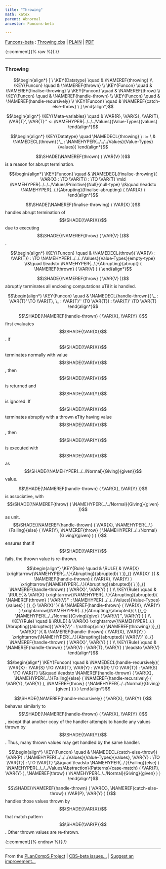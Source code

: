 ```yaml
---
title: "Throwing"
math: katex
parent: Abnormal
ancestor: Funcons-beta

---
```

[Funcons-beta] : [Throwing.cbs] \| [PLAIN] \| [PDF]

{::comment}{% raw %}{:/}


----

### Throwing
               


$$\begin{align*}
  [ \
  \KEY{Datatype} \quad & \NAMEREF{throwing} \\
  \KEY{Funcon} \quad & \NAMEREF{thrown} \\
  \KEY{Funcon} \quad & \NAMEREF{finalise-throwing} \\
  \KEY{Funcon} \quad & \NAMEREF{throw} \\
  \KEY{Funcon} \quad & \NAMEREF{handle-thrown} \\
  \KEY{Funcon} \quad & \NAMEREF{handle-recursively} \\
  \KEY{Funcon} \quad & \NAMEREF{catch-else-throw}
  \ ]
\end{align*}$$

$$\begin{align*}
  \KEY{Meta-variables} \quad
  & \VAR{R}, \VAR{S}, \VAR{T}, \VAR{T}', \VAR{T}'' <: \NAMEHYPER{../../../Values}{Value-Types}{values}
\end{align*}$$

$$\begin{align*}
  \KEY{Datatype} \quad 
  \NAMEDECL{throwing} 
  \ ::= \ & \NAMEDECL{thrown}(
                               \_ : \NAMEHYPER{../../../Values}{Value-Types}{values})
\end{align*}$$


  $$\SHADE{\NAMEREF{thrown}
           (  \VAR{V} )}$$ is a reason for abrupt termination.


$$\begin{align*}
  \KEY{Funcon} \quad
  & \NAMEDECL{finalise-throwing}(
                       \VAR{X} :  \TO \VAR{T}) 
    :  \TO \VAR{T}  \mid \NAMEHYPER{../../../Values/Primitive}{Null}{null-type} \\&\quad
    \leadsto \NAMEHYPER{../.}{Abrupting}{finalise-abrupting}
               (  \VAR{X} )
\end{align*}$$


  $$\SHADE{\NAMEREF{finalise-throwing}
           (  \VAR{X} )}$$ handles abrupt termination of $$\SHADE{\VAR{X}}$$ due to
  executing $$\SHADE{\NAMEREF{throw}
           (  \VAR{V} )}$$.


$$\begin{align*}
  \KEY{Funcon} \quad
  & \NAMEDECL{throw}(
                       \VAR{V} : \VAR{T}) 
    :  \TO \NAMEHYPER{../../../Values}{Value-Types}{empty-type} \\&\quad
    \leadsto \NAMEHYPER{../.}{Abrupting}{abrupt}
               (  \NAMEREF{thrown}
                       (  \VAR{V} ) )
\end{align*}$$


  $$\SHADE{\NAMEREF{throw}
           (  \VAR{V} )}$$ abruptly terminates all enclosing computations uTil it is handled.


$$\begin{align*}
  \KEY{Funcon} \quad
  & \NAMEDECL{handle-thrown}(
                       \_ : \VAR{T}' \TO \VAR{T}, \_ : \VAR{T}'' \TO \VAR{T}) 
    : \VAR{T}' \TO \VAR{T} 
\end{align*}$$


  $$\SHADE{\NAMEREF{handle-thrown}
           (  \VAR{X}, 
                  \VAR{Y} )}$$ first evaluates $$\SHADE{\VAR{X}}$$. If $$\SHADE{\VAR{X}}$$ terminates normally with
  value $$\SHADE{\VAR{V}}$$, then $$\SHADE{\VAR{V}}$$ is returned and $$\SHADE{\VAR{Y}}$$ is ignored. If $$\SHADE{\VAR{X}}$$ terminates abruptly
  with a thrown eTity having value $$\SHADE{\VAR{V}}$$, then $$\SHADE{\VAR{Y}}$$ is executed with $$\SHADE{\VAR{V}}$$ as
  $$\SHADE{\NAMEHYPER{../../Normal}{Giving}{given}}$$ value.
  
  $$\SHADE{\NAMEREF{handle-thrown}
           (  \VAR{X}, 
                  \VAR{Y} )}$$ is associative, with $$\SHADE{\NAMEREF{throw}
           (  \NAMEHYPER{../../Normal}{Giving}{given} )}$$ as unit.
  $$\SHADE{\NAMEREF{handle-thrown}
           (  \VAR{X}, 
                  \NAMEHYPER{../.}{Failing}{else}
                   (  \VAR{Y}, 
                          \NAMEREF{throw}
                           (  \NAMEHYPER{../../Normal}{Giving}{given} ) ) )}$$ ensures that if $$\SHADE{\VAR{Y}}$$ fails, the
  thrown value is re-thrown.


$$\begin{align*}
  \KEY{Rule} \quad
    & \RULE{
      &  \VAR{X} \xrightarrow{\NAMEHYPER{../.}{Abrupting}{abrupted}(   \  )}_{} 
          \VAR{X}'
      }{
      &  \NAMEREF{handle-thrown}
                      (  \VAR{X}, 
                             \VAR{Y} ) \xrightarrow{\NAMEHYPER{../.}{Abrupting}{abrupted}(   \  )}_{} 
          \NAMEREF{handle-thrown}
            (  \VAR{X}', 
                   \VAR{Y} )
      }
\\
  \KEY{Rule} \quad
    & \RULE{
      &  \VAR{X} \xrightarrow{\NAMEHYPER{../.}{Abrupting}{abrupted}(  \NAMEREF{thrown}
                                                                                  (  \VAR{V}'' : \NAMEHYPER{../../../Values}{Value-Types}{values} ) )}_{} 
          \VAR{X}'
      }{
      &  \NAMEREF{handle-thrown}
                      (  \VAR{X}, 
                             \VAR{Y} ) \xrightarrow{\NAMEHYPER{../.}{Abrupting}{abrupted}(   \  )}_{} 
          \NAMEHYPER{../../Normal}{Giving}{give}
            (  \VAR{V}'', 
                   \VAR{Y} )
      }
\\
  \KEY{Rule} \quad
    & \RULE{
      &  \VAR{X} \xrightarrow{\NAMEHYPER{../.}{Abrupting}{abrupted}(  \VAR{V}' : \mathop{\sim} \NAMEREF{throwing} )}_{} 
          \VAR{X}'
      }{
      &  \NAMEREF{handle-thrown}
                      (  \VAR{X}, 
                             \VAR{Y} ) \xrightarrow{\NAMEHYPER{../.}{Abrupting}{abrupted}(  \VAR{V}' )}_{} 
          \NAMEREF{handle-thrown}
            (  \VAR{X}', 
                   \VAR{Y} )
      }
\\
  \KEY{Rule} \quad
    & \NAMEREF{handle-thrown}
        (  \VAR{V} : \VAR{T}, 
               \VAR{Y} ) \leadsto 
        \VAR{V}
\end{align*}$$

$$\begin{align*}
  \KEY{Funcon} \quad
  & \NAMEDECL{handle-recursively}(
                       \VAR{X} : \VAR{S} \TO \VAR{T}, \VAR{Y} : \VAR{R} \TO \VAR{T}) 
    : \VAR{S} \TO \VAR{T} \\&\quad
    \leadsto \NAMEREF{handle-thrown}
               (  \VAR{X}, 
                      \NAMEHYPER{../.}{Failing}{else}
                       (  \NAMEREF{handle-recursively}
                               (  \VAR{Y}, 
                                      \VAR{Y} ), 
                              \NAMEREF{throw}
                               (  \NAMEHYPER{../../Normal}{Giving}{given} ) ) )
\end{align*}$$


  $$\SHADE{\NAMEREF{handle-recursively}
           (  \VAR{X}, 
                  \VAR{Y} )}$$ behaves similarly to $$\SHADE{\NAMEREF{handle-thrown}
           (  \VAR{X}, 
                  \VAR{Y} )}$$, except
  that another copy of the handler attempts to handle any values thrown by $$\SHADE{\VAR{Y}}$$.
  Thus, many thrown values may get handled by the same handler. 


$$\begin{align*}
  \KEY{Funcon} \quad
  & \NAMEDECL{catch-else-throw}(
                       \VAR{P} : \NAMEHYPER{../../../Values}{Value-Types}{values}, \VAR{Y} :  \TO \VAR{T}) 
    :  \TO \VAR{T} \\&\quad
    \leadsto \NAMEHYPER{../.}{Failing}{else}
               (  \NAMEHYPER{../../../Values/Abstraction}{Patterns}{case-match}
                       (  \VAR{P}, 
                              \VAR{Y} ), 
                      \NAMEREF{throw}
                       (  \NAMEHYPER{../../Normal}{Giving}{given} ) )
\end{align*}$$


   $$\SHADE{\NAMEREF{handle-thrown}
           (  \VAR{X}, 
                  \NAMEREF{catch-else-throw}
                   (  \VAR{P}, 
                          \VAR{Y} ) )}$$ handles those values thrown by $$\SHADE{\VAR{X}}$$
   that match pattern $$\SHADE{\VAR{P}}$$.  Other thrown values are re-thrown.  
 



[Funcons-beta]: /CBS-beta/math/Funcons-beta
  "FUNCONS-BETA"
[Unstable-Funcons-beta]: /CBS-beta/math/Unstable-Funcons-beta
  "UNSTABLE-FUNCONS-BETA"
[Languages-beta]: /CBS-beta/math/Languages-beta
  "LANGUAGES-BETA"
[Unstable-Languages-beta]: /CBS-beta/math/Unstable-Languages-beta
  "UNSTABLE-LANGUAGES-BETA"
[CBS-beta]: /CBS-beta
  "CBS-BETA"
[Throwing.cbs]: https://github.com/plancomps/CBS-beta/blob/master/Funcons-beta/Computations/Abnormal/Throwing/Throwing.cbs
  "CBS SOURCE FILE ON GITHUB"
[PLAIN]: /CBS-beta/docs/Funcons-beta/Computations/Abnormal/Throwing
  "CBS SOURCE WEB PAGE"
 [PRETTY]: /CBS-beta/math/Funcons-beta/Computations/Abnormal/Throwing
  "CBS-KATEX WEB PAGE"
[PDF]: https://github.com/plancomps/CBS-beta/blob/master/Funcons-beta/Computations/Abnormal/Throwing/Throwing.pdf
  "CBS-LATEX PDF FILE"
[PLanCompS Project]: https://plancomps.github.io
  "PROGRAMMING LANGUAGE COMPONENTS AND SPECIFICATIONS PROJECT HOME PAGE"
{::comment}{% endraw %}{:/}


____

From the [PLanCompS Project] | [CBS-beta issues...] | [Suggest an improvement...]

[CBS-beta issues...]: https://github.com/plancomps/CBS-beta/issues
  "CBS-BETA ISSUE REPORTS ON GITHUB"
[Suggest an improvement...]: mailto:plancomps@gmail.com?Subject=CBS-beta%20-%20comment&Body=Re%3A%20CBS-beta%20specification%20at%20Computations/Abnormal/Throwing/Throwing.cbs%0A%0AComment/Query/Issue/Suggestion%3A%0A%0A%0ASignature%3A%0A
  "GENERATE AN EMAIL TEMPLATE"
